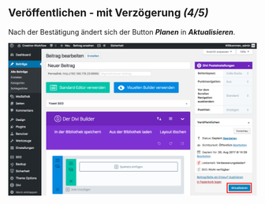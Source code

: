 ## Veröffentlichen - mit Verzögerung *(4/5)*

Nach der Bestätigung ändert sich der Button _**Planen**_ in _**Aktualisieren**_.

![image](./assets/delayed_refresh.jpg)
